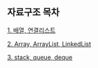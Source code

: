 ## 자료구조 목차

<!-- 아래 내용은 예시이니, 지우고 작성해주세요. -->
[1. 배열, 연결리스트](https://github.com/Hyeondoonge/cs-interview-for-beginner/blob/main/data-structure/%EB%B0%B0%EC%97%B4%2C%20%EC%97%B0%EA%B2%B0%EB%A6%AC%EC%8A%A4%ED%8A%B8.md)

[2. Array, ArrayList, LinkedList](https://github.com/Hyeondoonge/cs-interview-for-beginner/blob/main/data-structure/Array%2C%20ArrayList%2C%20LinkedList.md)

[3. stack, queue, deque](https://github.com/Hyeondoonge/cs-interview-for-beginner/blob/main/data-structure/stack%2C%20queue.md)
